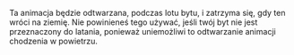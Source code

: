 Ta animacja będzie odtwarzana, podczas lotu bytu, i zatrzyma się, gdy ten wróci na ziemię.
Nie powinieneś tego używać, jeśli twój byt nie jest przeznaczony do latania, ponieważ uniemożliwi to odtwarzanie animacji chodzenia w powietrzu.